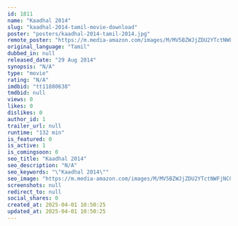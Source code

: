 ```yaml
---
id: 1811
name: "Kaadhal 2014"
slug: "kaadhal-2014-tamil-movie-download"
poster: "posters/kaadhal-2014-tamil-2014.jpg"
remote_poster: "https://m.media-amazon.com/images/M/MV5BZWJjZDU2YTctNWFjNC00MTc0LWE2YjgtMWUzNWU4NTI5NDM5XkEyXkFqcGdeQXVyNjkwOTg4MTA@._V1_SX300.jpg"
original_language: "Tamil"
dubbed_in: null
released_date: "29 Aug 2014"
synopsis: "N/A"
type: "movie"
rating: "N/A"
imdbid: "tt11880638"
tmdbid: null
views: 0
likes: 0
dislikes: 0
author_id: 1
trailer_url: null
runtime: "132 min"
is_featured: 0
is_active: 1
is_comingsoon: 0
seo_title: "Kaadhal 2014"
seo_description: "N/A"
seo_keywords: "\"Kaadhal 2014\""
seo_image: "https://m.media-amazon.com/images/M/MV5BZWJjZDU2YTctNWFjNC00MTc0LWE2YjgtMWUzNWU4NTI5NDM5XkEyXkFqcGdeQXVyNjkwOTg4MTA@._V1_SX300.jpg"
screenshots: null
redirect_to: null
social_shares: 0
created_at: 2025-04-01 10:50:25
updated_at: 2025-04-01 10:50:25
---
```


